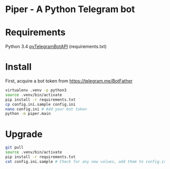 Piper - A Python Telegram bot
=============================

# Requirements
Python 3.4
[pyTelegramBotAPI](https://github.com/eternnoir/pyTelegramBotAPI) (requirements.txt)

# Install
First, acquire a bot token from https://telegram.me/BotFather

```sh
virtualenv .venv -p python3
source .venv/bin/activate
pip install -r requirements.txt
cp config.ini.sample config.ini
nano config.ini # Add your bot token
python -m piper.main
```

# Upgrade
```sh
git pull
source .venv/bin/activate
pip install -r requirements.txt
cat config.ini.sample # Check for any new values, add them to config.ini
```